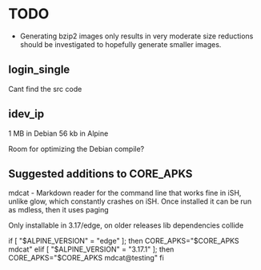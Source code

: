 # TODO

- Generating bzip2 images only results in very moderate size reductions
should be investigated to hopefully generate smaller images.

## login_single

Cant find the src code

## idev_ip

 1 MB in Debian
56 kb in Alpine

Room for optimizing the Debian compile?


## Suggested additions to CORE_APKS

mdcat - Markdown reader for the command line that works fine in iSH, unlike glow, which constantly crashes on iSH. Once installed it can be run as mdless, then it uses paging

Only installable in 3.17/edge, on older releases lib dependencies collide

if [ "$ALPINE_VERSION" = "edge" ]; then
    CORE_APKS="$CORE_APKS mdcat"
elif [ "$ALPINE_VERSION" = "3.17.1" ]; then
    CORE_APKS="$CORE_APKS mdcat@testing"
fi
